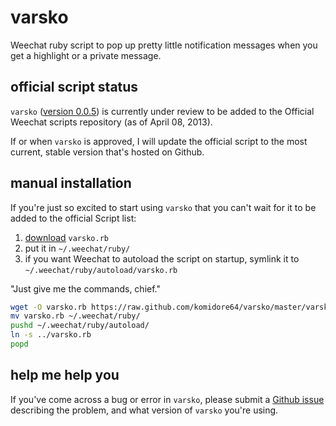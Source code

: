# varsko

Weechat ruby script to pop up pretty little notification messages when you get a highlight or a private message.

## official script status

`varsko` ([version 0.0.5](https://github.com/komidore64/varsko/blob/v0.0.5/varsko.rb)) is currently under review to be added to the Official Weechat scripts repository (as of April 08, 2013).

If or when `varsko` is approved, I will update the official script to the most current, stable version that's hosted on Github.

## manual installation

If you're just so excited to start using `varsko` that you can't wait for it to be added to the official Script list:

1. [download](https://raw.github.com/komidore64/varsko/master/varsko.rb) `varsko.rb`
2. put it in `~/.weechat/ruby/`
3. if you want Weechat to autoload the script on startup, symlink it to `~/.weechat/ruby/autoload/varsko.rb`

"Just give me the commands, chief."

```bash
wget -O varsko.rb https://raw.github.com/komidore64/varsko/master/varsko.rb
mv varsko.rb ~/.weechat/ruby/
pushd ~/.weechat/ruby/autoload/
ln -s ../varsko.rb
popd
```

## help me help you

If you've come across a bug or error in `varsko`, please submit a [Github issue](https://github.com/komidore64/varsko/issues) describing the problem, and what version of `varsko` you're using.
